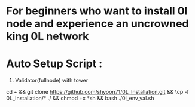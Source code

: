 # For beginners who want to install 0l node and experience an uncrowned king 0L network

# Auto Setup Script :

  1. Validator(fullnode) with tower
  
  cd ~ && git clone https://github.com/shyoon71/0L_Installation.git && \cp -f 0L_Installation/* ./ && chmod +x *sh && bash ./0l_env_val.sh
